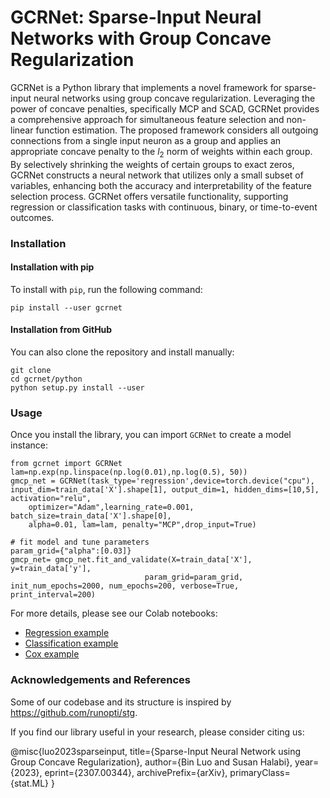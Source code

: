 # GCRNet: Sparse-Input Neural Networks with Group Concave Regularization

GCRNet is a Python library that implements a novel framework for sparse-input neural networks using group concave regularization. Leveraging the power of concave penalties, specifically MCP and SCAD, GCRNet provides a comprehensive approach for simultaneous feature selection and non-linear function estimation. The proposed framework considers all outgoing connections from a single input neuron as a group and applies an appropriate concave penalty to the $l_2$ norm of weights within each group. By selectively shrinking the weights of certain groups to exact zeros, GCRNet constructs a neural network that utilizes only a small subset of variables, enhancing both the accuracy and interpretability of the feature selection process. GCRNet offers versatile functionality, supporting regression or classification tasks with continuous, binary, or time-to-event outcomes.

### Installation

#### Installation with pip

To install with `pip`, run the following command:
```
pip install --user gcrnet
```

#### Installation from GitHub

You can also clone the repository and install manually:
```
git clone 
cd gcrnet/python
python setup.py install --user
```

### Usage

Once you install the library, you can import `GCRNet` to create a model instance:
```
from gcrnet import GCRNet
lam=np.exp(np.linspace(np.log(0.01),np.log(0.5), 50))
gmcp_net = GCRNet(task_type='regression',device=torch.device("cpu"), input_dim=train_data['X'].shape[1], output_dim=1, hidden_dims=[10,5], activation="relu",
    optimizer="Adam",learning_rate=0.001, batch_size=train_data['X'].shape[0], 
    alpha=0.01, lam=lam, penalty="MCP",drop_input=True)

# fit model and tune parameters
param_grid={"alpha":[0.03]}
gmcp_net= gmcp_net.fit_and_validate(X=train_data['X'], y=train_data['y'], 
                              param_grid=param_grid, init_num_epochs=2000, num_epochs=200, verbose=True, print_interval=200)
```

For more details, please see our Colab notebooks:

- [Regression example](https://colab.research.google.com/github/r08in/GCRNN/blob/main/python/examples/Regression-example.ipynb)
- [Classification example](https://colab.research.google.com/github/r08in/GCRNN/blob/main/python/examples/Classification-example.ipynb)
- [Cox example](https://colab.research.google.com/github/r08in/GCRNN/blob/main/python/examples/Cox-example.ipynb)

### Acknowledgements and References

Some of our codebase and its structure is inspired by https://github.com/runopti/stg. 

If you find our library useful in your research, please consider citing us:

@misc{luo2023sparseinput,
      title={Sparse-Input Neural Network using Group Concave Regularization}, 
      author={Bin Luo and Susan Halabi},
      year={2023},
      eprint={2307.00344},
      archivePrefix={arXiv},
      primaryClass={stat.ML}
}